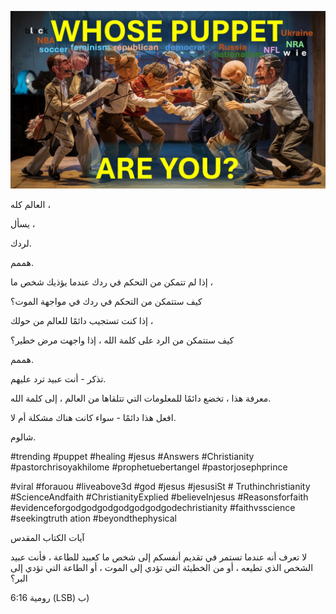 ![Video cover image](../cover.jpg "cover photo")

العالم كله ،

يسأل ،

لردك.

هممم.

إذا لم تتمكن من التحكم في ردك عندما يؤذيك شخص ما ،

كيف ستتمكن من التحكم في ردك في مواجهة الموت؟

إذا كنت تستجيب دائمًا للعالم من حولك ،

كيف ستتمكن من الرد على كلمة الله ، إذا واجهت مرض خطير؟

هممم.

تذكر - أنت عبيد ترد عليهم.

معرفة هذا ، تخضع دائمًا للمعلومات التي تتلقاها من العالم ، إلى كلمة الله.

افعل هذا دائمًا - سواء كانت هناك مشكلة أم لا.

شالوم.

#trending #puppet #healing #jesus #Answers #Christianity #pastorchrisoyakhilome #prophetuebertangel #pastorjosephprince

 #viral #forauou #liveabove3d #god #jesus #jesusiSt # Truthinchristianity #ScienceAndfaith #ChristianityExplied #believeInjesus #Reasonsforfaith #evidenceforgodgodgodgodgodgodgodechristianity #faithvsscience #seekingtruth ation #beyondthephysical

آيات الكتاب المقدس

لا تعرف أنه عندما تستمر في تقديم أنفسكم إلى شخص ما كعبيد للطاعة ، فأنت عبيد الشخص الذي تطيعه ، أو من الخطيئة التي تؤدي إلى الموت ، أو الطاعة التي تؤدي إلى البر؟

رومية 6:16 (LSB) ب)